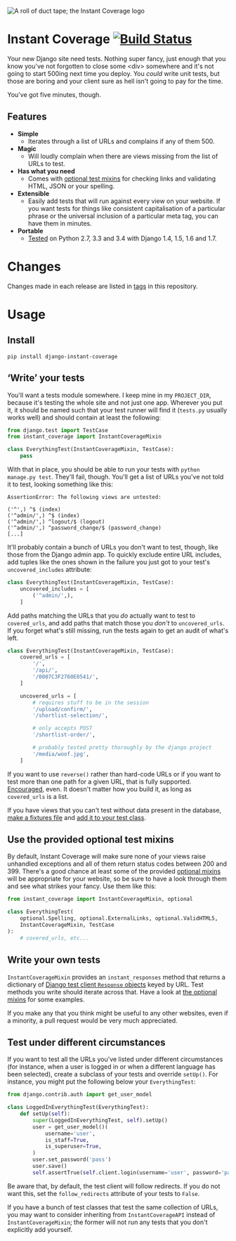 ![A roll of duct tape; the Instant Coverage logo][logo]

# Instant Coverage [![Build Status][travis-status]][travis]

Your new Django site need tests. Nothing super fancy, just enough that you know
you've not forgotten to close some &lt;div&gt; somewhere and it's not going to
start 500ing next time you deploy. You *could* write unit tests, but those are
boring and your client sure as hell isn't going to pay for the time.

You've got five minutes, though.

## Features

- **Simple**
    - Iterates through a list of URLs and complains if any of them 500.
- **Magic**
    - Will loudly complain when there are views missing from the list of URLs
      to test.
- **Has what you need**
    - Comes with [optional test mixins][optional] for checking links and
      validating HTML, JSON or your spelling.
- **Extensible**
    - Easily add tests that will run against every view on your website. If you
      want tests for things like consistent capitalisation of a particular
      phrase or the universal inclusion of a particular meta tag, you can have
      them in minutes.
- **Portable**
    - [Tested][travis] on Python 2.7, 3.3 and 3.4 with Django 1.4, 1.5, 1.6 and 1.7.

# Changes

Changes made in each release are listed in [tags] in this repository.

[tags]: https://github.com/colons/instant-coverage/releases

# Usage

## Install

`pip install django-instant-coverage`

## ‘Write’ your tests

You'll want a tests module somewhere. I keep mine in my `PROJECT_DIR`, because
it's testing the whole site and not just one app. Wherever you put it, it
should be named such that your test runner will find it (`tests.py` usually
works well) and should contain at least the following:

```python
from django.test import TestCase
from instant_coverage import InstantCoverageMixin

class EverythingTest(InstantCoverageMixin, TestCase):
    pass
```

With that in place, you should be able to run your tests with `python manage.py
test`. They'll fail, though. You'll get a list of URLs you've not told it to
test, looking something like this:

```
AssertionError: The following views are untested:

('^',) ^$ (index)
('^admin/',) ^$ (index)
('^admin/',) ^logout/$ (logout)
('^admin/',) ^password_change/$ (password_change)
[...]
```

It'll probably contain a bunch of URLs you don't want to test, though, like
those from the Django admin app. To quickly exclude entire URL includes, add
tuples like the ones shown in the failure you just got to your test's
`uncovered_includes` attribute:

```python
class EverythingTest(InstantCoverageMixin, TestCase):
    uncovered_includes = [
        ('^admin/',),
    ]
```

Add paths matching the URLs that you *do* actually want to test to
`covered_urls`, and add paths that match those you *don't* to `uncovered_urls`.
If you forget what's still missing, run the tests again to get an audit of
what's left.

```python
class EverythingTest(InstantCoverageMixin, TestCase):
    covered_urls = [
        '/',
        '/api/',
        '/0007C3F2760E0541/',
    ]

    uncovered_urls = [
        # requires stuff to be in the session
        '/upload/confirm/',
        '/shortlist-selection/',

        # only accepts POST
        '/shortlist-order/',

        # probably tested pretty thoroughly by the django project
        '/media/woof.jpg',
    ]
```

If you want to use `reverse()` rather than hard-code URLs or if you want to
test more than one path for a given URL, that is fully supported. [Encouraged],
even. It doesn't matter how you build it, as long as `covered_urls` is a list.

[Encouraged]: https://github.com/colons/musicfortheblind.co.uk/blob/master/mftb5/tests.py

If you have views that you can't test without data present in the database,
[make a fixtures file][dumpdata] and [add it to your test class][fixtures].

[dumpdata]: https://docs.djangoproject.com/en/dev/ref/django-admin/#dumpdata-app-label-app-label-app-label-model
[fixtures]: https://docs.djangoproject.com/en/dev/topics/testing/tools/#django.test.TransactionTestCase.fixtures

## Use the provided optional test mixins

By default, Instant Coverage will make sure none of your views raise unhandled
exceptions and all of them return status codes between 200 and 399. There's a
good chance at least some of the provided [optional mixins][optional] will be
appropriate for your website, so be sure to have a look through them and see
what strikes your fancy. Use them like this:

```python
from instant_coverage import InstantCoverageMixin, optional

class EverythingTest(
    optional.Spelling, optional.ExternalLinks, optional.ValidHTML5,
    InstantCoverageMixin, TestCase
):
    # covered_urls, etc...
```

## Write your own tests

`InstantCoverageMixin` provides an `instant_responses` method that returns a
dictionary of [Django test client `Response` objects][response] keyed by URL.
Test methods you write should iterate across that. Have a look at [the optional
mixins][optional] for some examples.

If you make any that you think might be useful to any other websites, even if a
minority, a pull request would be very much appreciated.

## Test under different circumstances

If you want to test all the URLs you've listed under different circumstances
(for instance, when a user is logged in or when a different language has been
selected), create a subclass of your tests and override `setUp()`. For
instance, you might put the following below your `EverythingTest`:

```python
from django.contrib.auth import get_user_model

class LoggedInEverythingTest(EverythingTest):
    def setUp(self):
        super(LoggedInEverythingTest, self).setUp()
        user = get_user_model()(
            username='user',
            is_staff=True,
            is_superuser=True,
        )
        user.set_password('pass')
        user.save()
        self.assertTrue(self.client.login(username='user', password='pass'))
```

Be aware that, by default, the test client will follow redirects. If you do not
want this, set the `follow_redirects` attribute of your tests to `False`.

If you have a bunch of test classes that test the same collection of URLs, you
may want to consider inheriting from `InstantCoverageAPI` instead of
`InstantCoverageMixin`; the former will not run any tests that you don't
explicitly add yourself.

[logo]: http://colons.co/instant-coverage-small.png
[travis]: https://travis-ci.org/colons/instant-coverage
[travis-status]: https://travis-ci.org/colons/instant-coverage.svg
[response]: https://docs.djangoproject.com/en/dev/topics/testing/tools/#django.test.Response
[optional]: https://github.com/colons/instant-coverage/blob/master/instant_coverage/optional.py
